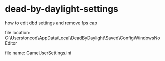 # dead-by-daylight-settings
how to edit dbd settings and remove fps cap

file location:
C:\Users\oncod\AppData\Local\DeadByDaylight\Saved\Config\WindowsNoEditor

file name:
GameUserSettings.ini
